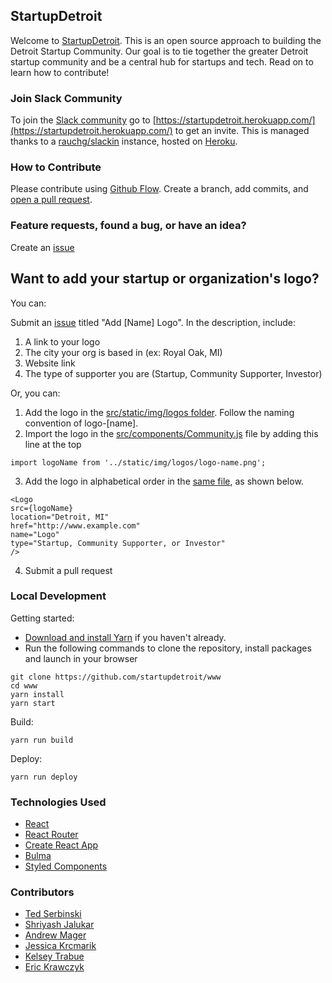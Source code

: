 ## StartupDetroit

Welcome to [StartupDetroit](http://www.startupdetroit.co/). This is an open source approach to building the Detroit Startup Community. Our goal is to tie together the greater Detroit startup community and be a central hub for startups and tech. Read on to learn how to contribute!

### Join Slack Community
To join the [Slack community](https://startupdetroit.slack.com/) go to [https://startupdetroit.herokuapp.com/](https://startupdetroit.herokuapp.com/) to get an invite. This is managed thanks to a [rauchg/slackin](https://github.com/rauchg/slackin) instance, hosted on [Heroku](https://heroku.com/).

### How to Contribute

Please contribute using [Github Flow](https://guides.github.com/introduction/flow/). Create a branch, add commits, and [open a pull request](https://github.com/startupdetroit/www/pulls).



### Feature requests, found a bug, or have an idea?
Create an [issue](https://github.com/startupdetroit/www/issues)

## Want to add your startup or organization's logo?
You can:

Submit an [issue](https://github.com/startupdetroit/www/issues/new) titled "Add [Name] Logo". In the description, include:
 1. A link to your logo
 2. The city your org is based in (ex: Royal Oak, MI)
 3. Website link
 4. The type of supporter you are (Startup, Community Supporter, Investor)

Or, you can:
1. Add the logo in the [src/static/img/logos folder](https://github.com/startupdetroit/www/tree/master/src/static/img/logos). Follow the naming convention of logo-[name].
2. Import the logo in the [src/components/Community.js](https://github.com/startupdetroit/www/blob/master/src/components/Community.js) file by adding this line at the top
  ```
  import logoName from '../static/img/logos/logo-name.png';
  ```
3. Add the logo in alphabetical order in the [same file](https://github.com/startupdetroit/www/blob/master/src/components/Community.js), as shown below.

  ```
  <Logo
  src={logoName}
  location="Detroit, MI"
  href="http://www.example.com"
  name="Logo"
  type="Startup, Community Supporter, or Investor"
/>
  ```
4. Submit a pull request


### Local Development

Getting started:
- [Download and install Yarn](https://yarnpkg.com/en/docs/install) if you haven't already.
- Run the following commands to clone the repository, install packages and launch in your browser
```
git clone https://github.com/startupdetroit/www
cd www
yarn install
yarn start
```

Build:

```
yarn run build
```

Deploy:

```
yarn run deploy
```

### Technologies Used

* [React](https://reactjs.org/)
* [React Router](https://github.com/ReactTraining/react-router)
* [Create React App](https://github.com/facebookincubator/create-react-app)
* [Bulma](http://bulma.io)
* [Styled Components](http://styled-components.com)


### Contributors

* [Ted Serbinski](http://www.tedserbinski.com)
* [Shriyash Jalukar](http://www.shriyash.io)
* [Andrew Mager](http://mager.co/)
* [Jessica Krcmarik](http://jessicakrcmarik.com/)
* [Kelsey Trabue](http://klsy.co/)
* [Eric Krawczyk](https://eric.kraw.cz/)
